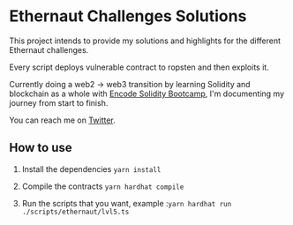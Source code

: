 # Ethernaut Challenges Solutions

This project intends to provide my solutions and highlights for the different Ethernaut challenges.

Every script deploys vulnerable contract to ropsten and then exploits it.

Currently doing a web2 -> web3 transition by learning Solidity and blockchain as a whole with [Encode Solidity Bootcamp](https://www.encode.club/solidity-bootcamps), I'm documenting my journey from start to finish.

You can reach me on [Twitter](https://twitter.com/d3legateCall).

## How to use
1. Install the dependencies
```yarn install```

2. Compile the contracts
```yarn hardhat compile```

3. Run the scripts that you want, example :```yarn hardhat run ./scripts/ethernaut/lvl5.ts```
